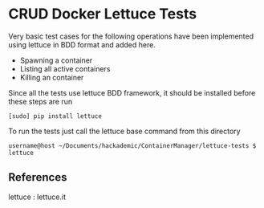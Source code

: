 CRUD Docker Lettuce Tests
==========================

Very basic test cases for the following operations have been implemented using lettuce in BDD format and added here.

* Spawning a container
* Listing all active containers
* Killing an container

Since all the tests use lettuce BDD framework, it should be installed before these steps are run

`[sudo] pip install lettuce`

To run the tests just call the lettuce base command from this directory

`username@host ~/Documents/hackademic/ContainerManager/lettuce-tests $ lettuce`

References
----------
lettuce : lettuce.it

